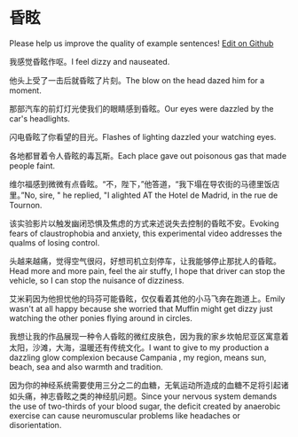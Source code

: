 # 昏眩

Please help us improve the quality of example sentences! [Edit on Github](https://github.com/jiyushe/jiyu-example-sentence-source/blob/main/chinese/hunxuan.md)

<p><span class="chinese">我感觉昏眩作呕。</span><span class="english">I feel dizzy and nauseated.</span></p>

<p><span class="chinese">他头上受了一击后就昏眩了片刻。</span><span class="english">The blow on the head dazed him for a moment.</span></p>

<p><span class="chinese">那部汽车的前灯灯光使我们的眼睛感到昏眩。</span><span class="english">Our eyes were dazzled by the car's headlights.</span></p>

<p><span class="chinese">闪电昏眩了你看望的目光。</span><span class="english">Flashes of lighting dazzled your watching eyes.</span></p>

<p><span class="chinese">各地都冒着令人昏眩的毒瓦斯。</span><span class="english">Each place gave out poisonous gas that made people faint.</span></p>

<p><span class="chinese">维尔福感到微微有点昏眩。“不，陛下，”他答道，“我下塌在导农街的马德里饭店里。”</span><span class="english">No, sire, " he replied, "I alighted AT the Hotel de Madrid, in the rue de Tournon.</span></p>

<p><span class="chinese">该实验影片以触发幽闭恐惧及焦虑的方式来述说失去控制的昏眩不安。</span><span class="english">Evoking fears of claustrophobia and anxiety, this experimental video addresses the qualms of losing control.</span></p>

<p><span class="chinese">头越来越痛，觉得空气很闷，好想司机立刻停车，让我能够停止那扰人的昏眩。</span><span class="english">Head more and more pain, feel the air stuffy, I hope that driver can stop the vehicle, so I can stop the nuisance of dizziness.</span></p>

<p><span class="chinese">艾米莉因为他担忧他的玛芬可能昏眩，仅仅看着其他的小马飞奔在跑道上。</span><span class="english">Emily wasn't at all happy because she worried that Muffin might get dizzy just watching the other ponies flying around in circles.</span></p>

<p><span class="chinese">我想让我的作品展现一种令人昏眩的微红皮肤色，因为我的家乡坎帕尼亚区寓意着太阳，沙滩，大海，温暖还有传统文化。</span><span class="english">I want to give to my production a dazzling glow complexion because Campania , my region, means sun, beach, sea and also warmth and tradition.</span></p>

<p><span class="chinese">因为你的神经系统需要使用三分之二的血糖，无氧运动所造成的血糖不足将引起诸如头痛，神志昏眩之类的神经肌问题。</span><span class="english">Since your nervous system demands the use of two-thirds of your blood sugar, the deficit created by anaerobic exercise can cause neuromuscular problems like headaches or disorientation.</span></p>

